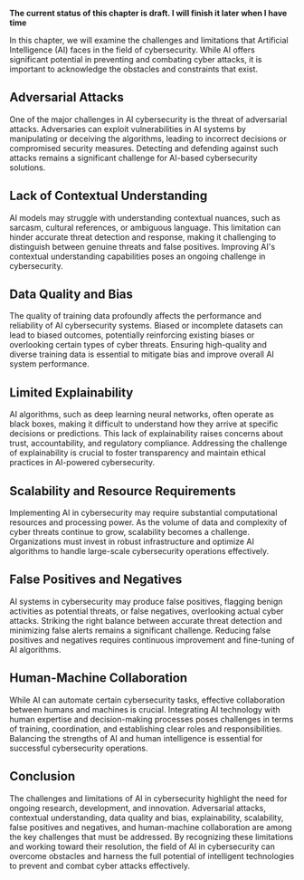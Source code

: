 **The current status of this chapter is draft. I will finish it later when I have time**

In this chapter, we will examine the challenges and limitations that Artificial Intelligence (AI) faces in the field of cybersecurity. While AI offers significant potential in preventing and combating cyber attacks, it is important to acknowledge the obstacles and constraints that exist.

Adversarial Attacks
-------------------

One of the major challenges in AI cybersecurity is the threat of adversarial attacks. Adversaries can exploit vulnerabilities in AI systems by manipulating or deceiving the algorithms, leading to incorrect decisions or compromised security measures. Detecting and defending against such attacks remains a significant challenge for AI-based cybersecurity solutions.

Lack of Contextual Understanding
--------------------------------

AI models may struggle with understanding contextual nuances, such as sarcasm, cultural references, or ambiguous language. This limitation can hinder accurate threat detection and response, making it challenging to distinguish between genuine threats and false positives. Improving AI's contextual understanding capabilities poses an ongoing challenge in cybersecurity.

Data Quality and Bias
---------------------

The quality of training data profoundly affects the performance and reliability of AI cybersecurity systems. Biased or incomplete datasets can lead to biased outcomes, potentially reinforcing existing biases or overlooking certain types of cyber threats. Ensuring high-quality and diverse training data is essential to mitigate bias and improve overall AI system performance.

Limited Explainability
----------------------

AI algorithms, such as deep learning neural networks, often operate as black boxes, making it difficult to understand how they arrive at specific decisions or predictions. This lack of explainability raises concerns about trust, accountability, and regulatory compliance. Addressing the challenge of explainability is crucial to foster transparency and maintain ethical practices in AI-powered cybersecurity.

Scalability and Resource Requirements
-------------------------------------

Implementing AI in cybersecurity may require substantial computational resources and processing power. As the volume of data and complexity of cyber threats continue to grow, scalability becomes a challenge. Organizations must invest in robust infrastructure and optimize AI algorithms to handle large-scale cybersecurity operations effectively.

False Positives and Negatives
-----------------------------

AI systems in cybersecurity may produce false positives, flagging benign activities as potential threats, or false negatives, overlooking actual cyber attacks. Striking the right balance between accurate threat detection and minimizing false alerts remains a significant challenge. Reducing false positives and negatives requires continuous improvement and fine-tuning of AI algorithms.

Human-Machine Collaboration
---------------------------

While AI can automate certain cybersecurity tasks, effective collaboration between humans and machines is crucial. Integrating AI technology with human expertise and decision-making processes poses challenges in terms of training, coordination, and establishing clear roles and responsibilities. Balancing the strengths of AI and human intelligence is essential for successful cybersecurity operations.

Conclusion
----------

The challenges and limitations of AI in cybersecurity highlight the need for ongoing research, development, and innovation. Adversarial attacks, contextual understanding, data quality and bias, explainability, scalability, false positives and negatives, and human-machine collaboration are among the key challenges that must be addressed. By recognizing these limitations and working toward their resolution, the field of AI in cybersecurity can overcome obstacles and harness the full potential of intelligent technologies to prevent and combat cyber attacks effectively.
